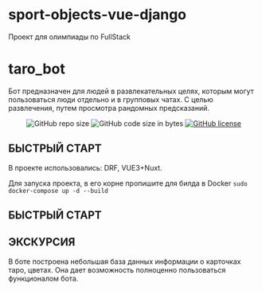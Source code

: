 # sport-objects-vue-django
Проект для олимпиады по FullStack
# taro_bot
Бот предназначен для людей в развлекательных целях, которым могут пользоваться люди отдельно и в групповых чатах. 
С целью развлечения, путем просмотра рандомных предсказаний.

<p align="center">
  <img alt="GitHub repo size" src="https://img.shields.io/github/repo-size/greenderix/taro_bot">
  <img alt="GitHub code size in bytes" src="https://img.shields.io/github/languages/code-size/greenderix/taro_bot">
  <a href="https://github.com/Greenderix/taro_bot/blob/master/LICENSE"><img alt="GitHub license" src="https://img.shields.io/github/license/greenderix/taro_bot"></a>
</p>

## БЫСТРЫЙ СТАРТ
В проекте использовались: DRF, VUE3+Nuxt.

Для запуска проекта, в его корне пропишите для билда в Docker ```sudo docker-compose up -d --build```

## БЫСТРЫЙ СТАРТ


## ЭКСКУРСИЯ
В боте построена небольшая база данных информации о карточках таро, цветах.
Она дает возможность полноценно пользоваться функционалом бота.




